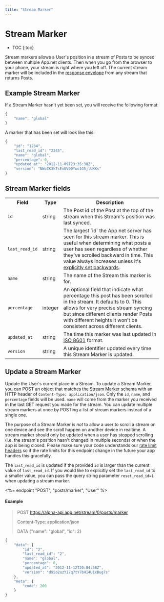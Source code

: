 ```yaml
---
title: "Stream Marker"
---
```


# Stream Marker

* TOC
{:toc}

Stream markers allows a User's position in a stream of Posts to be synced between multiple App.net clients. Then when you go from the browser to your phone, your stream is right where you left off. The current stream marker will be included in the [response envelope](/reference/make-request/responses/#response-envelope) from any stream that returns Posts.

## Example Stream Marker

If a Stream Marker hasn't yet been set, you will receive the following format:

~~~ js
{
    "name": "global"
}
~~~

A marker that has been set will look like this:

~~~ js
{
    "id": "1234",
    "last_read_id": "2345",
    "name": "global",
    "percentage": 0,
    "updated_at": "2012-11-09T23:35:38Z",
    "version": "NWoZK3kTsExUV00Ywo1G5jlUKKs"
}
~~~

## Stream Marker fields

<table class='table table-striped'>
    <tr>
        <th>Field</th>
        <th>Type</th>
        <th>Description</th>
    </tr>
    <tr>
        <td><code>id</code></td>
        <td>string</td>
        <td>The Post id of the Post at the top of the stream when this Stream's position was last synced.</td>
    </tr>
    <tr>
        <td><code>last_read_id</code></td>
        <td>string</td>
        <td>The largest `id` the App.net server has seen for this stream marker. This is useful when determining what posts a user has seen regardless of whether they've scrolled backward in time. This value always increases unless it's <a href="">explicitly set backwards</a>.</td>
    </tr>
    <tr>
        <td><code>name</code></td>
        <td>string</td>
        <td>The name of the Stream this marker is for.</td>
    </tr>
    <tr>
        <td><code>percentage</code></td>
        <td>integer</td>
        <td>An optional field that indicate what percentage this post has been scrolled in the stream. It defaults to 0. This allows for very precise stream syncing but since different clients render Posts with different heights it won't be consistent across different clients.</td>
    </tr>
    <tr>
        <td><code>updated_at</code></td>
        <td>string</td>
        <td>The time this marker was last updated in <a href='http://en.wikipedia.org/wiki/ISO_8601'>ISO 8601</a> format.</td>
    </tr>
    <tr>
        <td><code>version</code></td>
        <td>string</td>
        <td>A unique identifier updated every time this Stream Marker is updated.</td>
    </tr>
</table>

## Update a Stream Marker

Update the User's current place in a Stream. To update a Stream Marker, you can POST an object that matches the [Stream Marker schema](/reference/resources/stream-marker/) with an HTTP header of ```Content-Type: application/json```. Only the ```id```, ```name```, and ```percentage``` fields will be used. ```name``` will come from the marker you received in the last GET request you made for the stream. You can update multiple stream markers at once by POSTing a list of stream markers instead of a single one.

The purpose of a Stream Marker is _not_ to allow a user to scroll a stream on one device and see the scroll happen on another device in realtime. A stream marker should only be updated when a user has stopped scrolling (i.e. the stream's position hasn't changed in multiple seconds) or when the app is being closed. Please make sure your code understands our [rate limit headers](/reference/make-request/rate-limits/#response-headers) so if the rate limits for this endpoint change in the future your app handles this gracefully.

The `last_read_id` is updated if the provided `id` is larger than the current value of `last_read_id`. If you would like to explicitly set the `last_read_id` to a smaller value, you can pass the query string parameter `reset_read_id=1` when updating a stream marker.

<%= endpoint "POST", "posts/marker", "User" %>

#### Example

> POST https://alpha-api.app.net/stream/0/posts/marker
>
> Content-Type: application/json
> 
> DATA {"name": "global", "id": 2}

~~~ js
{
    "data": {
        "id": "2",
        "last_read_id": "2",
        "name": "global",
        "percentage": 0,
        "updated_at": "2012-11-12T20:04:58Z",
        "version": "d95o2uzYI7q7tY7bHI4U1xBug7s"
    },
    "meta": {
        "code": 200
    }
}
~~~